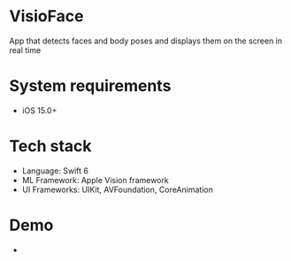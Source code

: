 # VisioFace
App that detects faces and body poses and displays them on the screen in real time

# System requirements
- iOS 15.0+

# Tech stack
- Language: Swift 6
- ML Framework: Apple Vision framework
- UI Frameworks: UIKit, AVFoundation, CoreAnimation

# Demo
-
